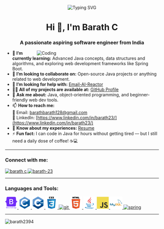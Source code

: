 <p align="center">
  <img src="https://readme-typing-svg.demolab.com?font=Fira+Code&size=26&pause=1000&center=true&vCenter=true&width=900&lines=Hi+%F0%9F%91%8B%2C+I'm+Barath+C!;Aspiring+Software+Engineer+from+India;Java+%7C+DSA+%7C+Web+Development+Enthusiast;Always+ready+to+learn+%26+collaborate!+%F0%9F%92%BB" alt="Typing SVG" />
</p>

<h1 align="center">Hi 👋, I'm Barath C</h1>
<h3 align="center">A passionate aspiring software engineer from India</h3>

<img align="right" alt="Coding" width="400" src="https://imgs.search.brave.com/50W2E1rhmbY_DSLUeyBa4Zj96RdDAcHOcb_7NEVowO4/rs:fit:860:0:0:0/g:ce/aHR0cHM6Ly9pbWcu/ZnJlZXBpay5jb20v/cHJlbWl1bS1waG90/by95b3VuZy1tYW4t/Y29kaW5nLWNvbXB1/dGVyLWFuaW1lLXN0/eWxlLWlsbHVzdHJh/dGlvbl8xMjgyNDQ0/LTI2MjUxNy5qcGc_/c2VtdD1haXNfaHli/cmlkJnc9NzQw" />

- 🌱 **I’m currently learning:** Advanced Java concepts, data structures and algorithms, and exploring web development frameworks like Spring Boot.  
- 👯 **I’m looking to collaborate on:** Open-source Java projects or anything related to web development.  
- 🤝 **I’m looking for help with:** [Email-AI-Reactor](https://github.com/Barath2394/Email-AI-Reactor)  
- 👨‍💻 **All of my projects are available at:** [GitHub Profile](https://github.com/Barath2394)  
- 💬 **Ask me about:** Java, object-oriented programming, and beginner-friendly web dev tools.  
- 📫 **How to reach me:**  
  📧 Email: [barathbarath128@gmail.com](mailto:barathbarath128@gmail.com)  
  🔗 LinkedIn: [https://www.linkedin.com/in/barath23/](https://www.linkedin.com/in/barath23/)  
- 📄 **Know about my experiences:** [Resume](https://drive.google.com/drive/folders/1lxcRfxaVtAB8wkHlXv9Kqf-t9-mu59t9)  
- ⚡ **Fun fact:** I can code in Java for hours without getting tired — but I still need a daily dose of coffee! ☕💻  

---

### Connect with me:
<p align="left">
  <a href="https://www.linkedin.com/in/barath23/" target="blank">
    <img align="center" src="https://raw.githubusercontent.com/rahuldkjain/github-profile-readme-generator/master/src/images/icons/Social/linked-in-alt.svg" alt="barath c" height="30" width="40" />
  </a>
  <a href="https://www.leetcode.com/barath-23" target="blank">
    <img align="center" src="https://raw.githubusercontent.com/rahuldkjain/github-profile-readme-generator/master/src/images/icons/Social/leet-code.svg" alt="barath-23" height="30" width="40" />
  </a>
</p>

---

### Languages and Tools:
<p align="left">
  <a href="https://getbootstrap.com" target="_blank" rel="noreferrer">
    <img src="https://raw.githubusercontent.com/devicons/devicon/master/icons/bootstrap/bootstrap-plain-wordmark.svg" alt="bootstrap" width="40" height="40"/>
  </a>
  <a href="https://www.cprogramming.com/" target="_blank" rel="noreferrer">
    <img src="https://raw.githubusercontent.com/devicons/devicon/master/icons/c/c-original.svg" alt="c" width="40" height="40"/>
  </a>
  <a href="https://www.w3schools.com/cpp/" target="_blank" rel="noreferrer">
    <img src="https://raw.githubusercontent.com/devicons/devicon/master/icons/cplusplus/cplusplus-original.svg" alt="cplusplus" width="40" height="40"/>
  </a>
  <a href="https://www.w3schools.com/css/" target="_blank" rel="noreferrer">
    <img src="https://raw.githubusercontent.com/devicons/devicon/master/icons/css3/css3-original-wordmark.svg" alt="css3" width="40" height="40"/>
  </a>
  <a href="https://git-scm.com/" target="_blank" rel="noreferrer">
    <img src="https://www.vectorlogo.zone/logos/git-scm/git-scm-icon.svg" alt="git" width="40" height="40"/>
  </a>
  <a href="https://www.w3.org/html/" target="_blank" rel="noreferrer">
    <img src="https://raw.githubusercontent.com/devicons/devicon/master/icons/html5/html5-original-wordmark.svg" alt="html5" width="40" height="40"/>
  </a>
  <a href="https://www.java.com" target="_blank" rel="noreferrer">
    <img src="https://raw.githubusercontent.com/devicons/devicon/master/icons/java/java-original.svg" alt="java" width="40" height="40"/>
  </a>
  <a href="https://developer.mozilla.org/en-US/docs/Web/JavaScript" target="_blank" rel="noreferrer">
    <img src="https://raw.githubusercontent.com/devicons/devicon/master/icons/javascript/javascript-original.svg" alt="javascript" width="40" height="40"/>
  </a>
  <a href="https://www.mysql.com/" target="_blank" rel="noreferrer">
    <img src="https://raw.githubusercontent.com/devicons/devicon/master/icons/mysql/mysql-original-wordmark.svg" alt="mysql" width="40" height="40"/>
  </a>
  <a href="https://spring.io/" target="_blank" rel="noreferrer">
    <img src="https://www.vectorlogo.zone/logos/springio/springio-icon.svg" alt="spring" width="40" height="40"/>
  </a>
</p>

---

<p>
  <img align="center" src="https://github-readme-stats.vercel.app/api/top-langs?username=barath2394&show_icons=true&locale=en&layout=compact" alt="barath2394" />
</p>

